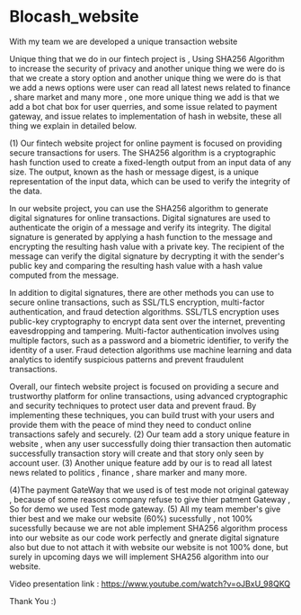 # Blocash_website
With my team we are developed a unique transaction website 

Unique thing that we do in our fintech project is , Using SHA256 Algorithm to increase the security of privacy and another unique thing we were do is that we create a story option and another unique thing we were do is that we add a news options were user can read all latest news related to finance , share market and many more , one more unique thing we add is that we add a bot chat box for user querries, and some issue related to payment gateway, and issue relates to implementation of hash in website, these all thing we explain in detailed below. 

(1) Our fintech website project for online payment is focused on providing secure transactions for users. The SHA256 algorithm is a cryptographic hash function used to create a fixed-length output from an input data of any size. The output, known as the hash or message digest, is a unique representation of the input data, which can be used to verify the integrity of the data.

In our website project, you can use the SHA256 algorithm to generate digital signatures for online transactions. Digital signatures are used to authenticate the origin of a message and verify its integrity. The digital signature is generated by applying a hash function to the message and encrypting the resulting hash value with a private key. The recipient of the message can verify the digital signature by decrypting it with the sender's public key and comparing the resulting hash value with a hash value computed from the message.

In addition to digital signatures, there are other methods you can use to secure online transactions, such as SSL/TLS encryption, multi-factor authentication, and fraud detection algorithms. SSL/TLS encryption uses public-key cryptography to encrypt data sent over the internet, preventing eavesdropping and tampering. Multi-factor authentication involves using multiple factors, such as a password and a biometric identifier, to verify the identity of a user. Fraud detection algorithms use machine learning and data analytics to identify suspicious patterns and prevent fraudulent transactions.

Overall, our fintech website project is focused on providing a secure and trustworthy platform for online transactions, using advanced cryptographic and security techniques to protect user data and prevent fraud. By implementing these techniques, you can build trust with your users and provide them with the peace of mind they need to conduct online transactions safely and securely.
(2) Our team add a story unique feature in website , when any user successfully doing thier transaction then automatic successfully transaction story will create and that story only seen by account user.
(3) Another unique feature add by our is to read all latest news related to politics , finance , share marker and many more.

(4)The payment GateWay that we used is of test mode not original gateway , because of some reasons company refuse to give thier patment Gateway , So for demo we used Test mode gateway.
(5) All my team member's give thier best and we make our website (60%) sucessfully , not 100% sucessfully because we are not able implement SHA256 algorithm process into our website as our code work perfectly and gnerate digital signature also but due to not attach it with website our website is not 100% done, but surely in upcoming days we will implement SHA256 algorithm into our website.


Video presentation link : https://www.youtube.com/watch?v=oJBxU_98QKQ 
 

Thank You :)
